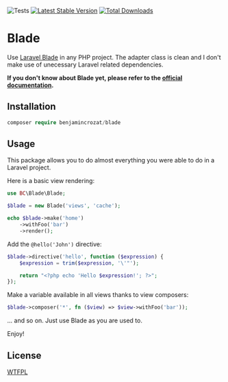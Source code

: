 ![Tests](https://github.com/benjamincrozat/blade/workflows/Tests/badge.svg)
[![Latest Stable Version](https://poser.pugx.org/benjamincrozat/blade/v/stable)](https://packagist.org/packages/benjamincrozat/blade)
[![Total Downloads](https://poser.pugx.org/benjamincrozat/blade/downloads)](https://packagist.org/packages/benjamincrozat/blade)

# Blade

Use [Laravel Blade](https://laravel.com/docs/blade) in any PHP project. The adapter class is clean and I don't make use of unecessary Laravel related dependencies.

**If you don't know about Blade yet, please refer to the [official documentation](https://laravel.com/docs/blade).**

## Installation

```php
composer require benjamincrozat/blade
```

## Usage

This package allows you to do almost everything you were able to do in a Laravel project.

Here is a basic view rendering:

```php
use BC\Blade\Blade;

$blade = new Blade('views', 'cache');

echo $blade->make('home')
    ->withFoo('bar')
    ->render();
```

Add the `@hello('John')` directive:

```php
$blade->directive('hello', function ($expression) {
    $expression = trim($expression, '\'"');

    return "<?php echo 'Hello $expression!'; ?>";
});
```

Make a variable available in all views thanks to view composers:

```php
$blade->composer('*', fn ($view) => $view->withFoo('bar'));
```

... and so on. Just use Blade as you are used to.

Enjoy!

## License

[WTFPL](http://www.wtfpl.net/txt/copying/)
